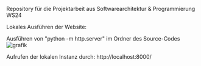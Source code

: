 Repository für die Projektarbeit aus Softwarearchitektur & Programmierung WS24


Lokales Ausführen der Website:

Ausführen von "python -m http.server" im Ordner des Source-Codes
![grafik](https://github.com/user-attachments/assets/b4979d36-dec0-456c-a22e-d701926df84f)

Aufrufen der lokalen Instanz durch: http://localhost:8000/
